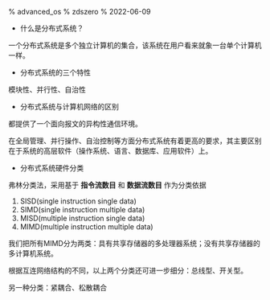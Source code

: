 % advanced_os
% zdszero
% 2022-06-09

* 什么是分布式系统？

一个分布式系统是多个独立计算机的集合，该系统在用户看来就象一台单个计算机一样。

* 分布式系统的三个特性

模块性、并行性、自治性

* 分布式系统与计算机网络的区别

都提供了一个面向报文的异构性通信环境。

在全局管理、并行操作、自治控制等方面分布式系统有着更高的要求，其主要区别在于系统的高层软件（操作系统、语言、数据库、应用软件）上。

* 分布式系统硬件分类

弗林分类法，采用基于 **指令流数目** 和 **数据流数目** 作为分类依据

1. SISD(single instruction single   data)
2. SIMD(single instruction multiple data)
3. MISD(multiple instruction single data)
4. MIMD(multiple instruction multiple data)


我们把所有MIMD分为两类：具有共享存储器的多处理器系统；没有共享存储器的多计算机系统。

根据互连网络结构的不同，以上两个分类还可进一步细分：总线型、开关型。

另一种分类：紧耦合、松散耦合
